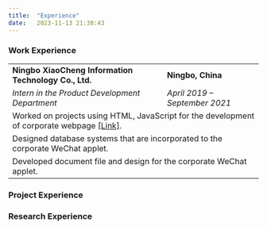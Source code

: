 ```yaml
---
title:  "Experience"
date:   2023-11-13 21:38:43
---
```


### Work Experience

<table class="work">
  <tr>
    <td class="left"><strong> Ningbo XiaoCheng Information Technology Co., Ltd. </strong></td>
    <td class="right"><strong> Ningbo, China </strong></td>
  </tr>
  <tr>
    <td class="left"><em> Intern in the Product Development Department </em></td>
    <td class="right"><em> April 2019 – September 2021 </em></td>
  </tr>
  <tr>
    <td colspan="2"> Worked on projects using HTML, JavaScript for the development of corporate webpage <a href="https://ufair.net.cn/">[Link]</a>.</td>
  </tr>
  <tr>
    <td colspan="2"> Designed database systems that are incorporated to the corporate WeChat applet. </td>
  </tr>
  <tr>
    <td colspan="2"> Developed document file and design for the corporate WeChat applet. </td>
  </tr>
</table>

### Project Experience


### Research Experience


